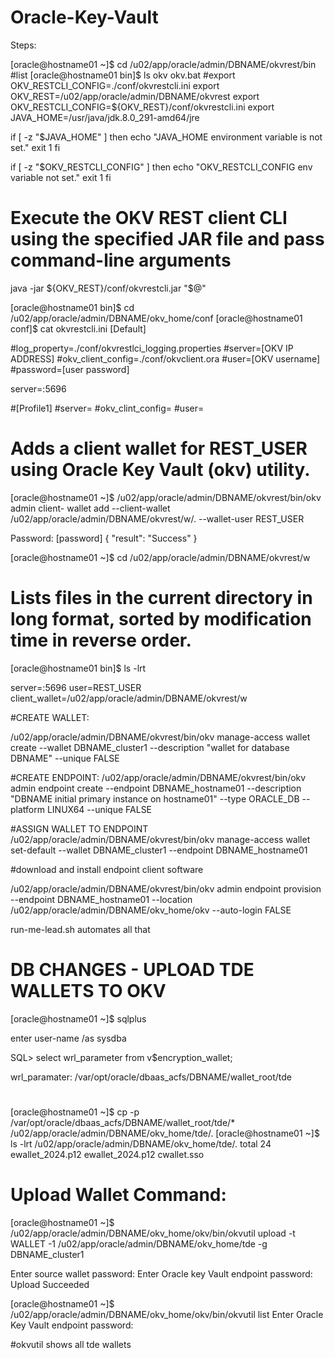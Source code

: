 # Oracle-Key-Vault

Steps:

[oracle@hostname01 ~]$ cd /u02/app/oracle/admin/DBNAME/okvrest/bin
#list 
[oracle@hostname01 bin]$ ls
okv  okv.bat
#export OKV_RESTCLI_CONFIG=./conf/okvrestcli.ini
export OKV_REST=/u02/app/oracle/admin/DBNAME/okvrest
export OKV_RESTCLI_CONFIG=${OKV_REST}/conf/okvrestcli.ini
export JAVA_HOME=/usr/java/jdk.8.0_291-amd64/jre

if [ -z "$JAVA_HOME" ]
then
    echo "JAVA_HOME environment variable is not set."
    exit 1
fi

if [ -z "$OKV_RESTCLI_CONFIG" ]
then 
    echo "OKV_RESTCLI_CONFIG env variable not set."
    exit 1
fi


# Execute the OKV REST client CLI using the specified JAR file and pass command-line arguments
java -jar ${OKV_REST}/conf/okvrestcli.jar "$@"


[oracle@hostname01 bin]$ cd /u02/app/oracle/admin/DBNAME/okv_home/conf
[oracle@hostname01 conf]$ cat okvrestcli.ini
[Default]


#log_property=./conf/okvrestlci_logging.properties
#server=[OKV IP ADDRESS]
#okv_client_config=./conf/okvclient.ora
#user=[OKV username]
#password=[user password]

server=<ip of the OKV server>:5696


#[Profile1]
#server=
#okv_clint_config=
#user=

# Adds a client wallet for REST_USER using Oracle Key Vault (okv) utility.
[oracle@hostname01 ~]$ /u02/app/oracle/admin/DBNAME/okvrest/bin/okv admin client- wallet add --client-wallet /u02/app/oracle/admin/DBNAME/okvrest/w/. --wallet-user REST_USER

Password: [password]
{
	"result": "Success"
}

[oracle@hostname01 ~]$ cd /u02/app/oracle/admin/DBNAME/okvrest/w
# Lists files in the current directory in long format, sorted by modification time in reverse order.
[oracle@hostname01 bin]$ ls -lrt


server=<ip of the OKV server>:5696
user=REST_USER
client_wallet=/u02/app/oracle/admin/DBNAME/okvrest/w

#CREATE WALLET:

/u02/app/oracle/admin/DBNAME/okvrest/bin/okv manage-access wallet create --wallet DBNAME_cluster1 --description "wallet for database DBNAME" --unique FALSE

#CREATE ENDPOINT:
/u02/app/oracle/admin/DBNAME/okvrest/bin/okv admin endpoint create --endpoint DBNAME_hostname01 --description "DBNAME initial primary instance on hostname01" --type ORACLE_DB --platform LINUX64 --unique FALSE

#ASSIGN WALLET TO ENDPOINT
/u02/app/oracle/admin/DBNAME/okvrest/bin/okv manage-access wallet set-default --wallet DBNAME_cluster1 --endpoint DBNAME_hostname01

#download and install endpoint client software

/u02/app/oracle/admin/DBNAME/okvrest/bin/okv admin endpoint provision --endpoint DBNAME_hostname01 --location /u02/app/oracle/admin/DBNAME/okv_home/okv --auto-login FALSE

run-me-lead.sh automates all that

# DB CHANGES - UPLOAD TDE WALLETS TO OKV

[oracle@hostname01 ~]$ sqlplus

enter user-name /as sysdba

SQL> select wrl_parameter from v$encryption_wallet;

wrl_paramater: /var/opt/oracle/dbaas_acfs/DBNAME/wallet_root/tde

# 

[oracle@hostname01 ~]$ cp -p /var/opt/oracle/dbaas_acfs/DBNAME/wallet_root/tde/* /u02/app/oracle/admin/DBNAME/okv_home/tde/.
[oracle@hostname01 ~]$ ls -lrt /u02/app/oracle/admin/DBNAME/okv_home/tde/.
total 24
ewallet_2024.p12
ewallet_2024.p12
cwallet.sso

# Upload Wallet Command:
[oracle@hostname01 ~]$ /u02/app/oracle/admin/DBNAME/okv_home/okv/bin/okvutil upload -t WALLET -1 /u02/app/oracle/admin/DBNAME/okv_home/tde -g DBNAME_cluster1

Enter source wallet password:
Enter Oracle key Vault endpoint password:
Upload Succeeded

[oracle@hostname01 ~]$ /u02/app/oracle/admin/DBNAME/okv_home/okv/bin/okvutil list
Enter Oracle Key Vault endpoint password: 

#okvutil shows all tde wallets 

